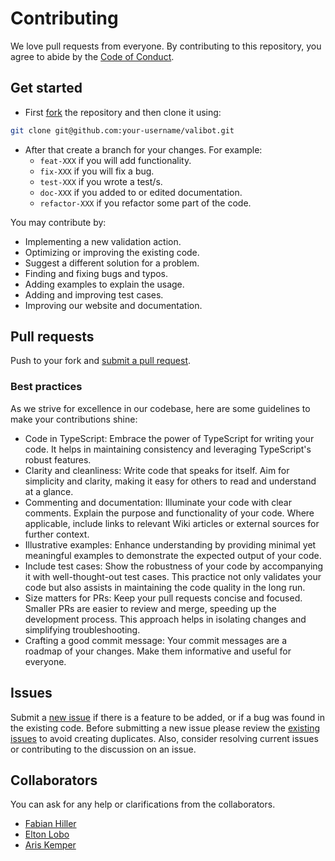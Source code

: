 # Contributing

We love pull requests from everyone. By contributing to this repository, you
agree to abide by the [Code of Conduct](CODE_OF_CONDUCT.md).

## Get started

- First [fork][fork] the repository and then clone it using:

```bash
git clone git@github.com:your-username/valibot.git
```

- After that create a branch for your changes. For example:
  - `feat-XXX` if you will add functionality.
  - `fix-XXX` if you will fix a bug.
  - `test-XXX` if you wrote a test/s.
  - `doc-XXX` if you added to or edited documentation.
  - `refactor-XXX` if you refactor some part of the code.

You may contribute by:

- Implementing a new validation action.
- Optimizing or improving the existing code.
- Suggest a different solution for a problem.
- Finding and fixing bugs and typos.
- Adding examples to explain the usage.
- Adding and improving test cases.
- Improving our website and documentation.

## Pull requests

Push to your fork and [submit a pull request][pr].

### Best practices

As we strive for excellence in our codebase, here are some guidelines to make your contributions shine:

- Code in TypeScript: Embrace the power of TypeScript for writing your code. It helps in maintaining consistency and leveraging TypeScript's robust features.
- Clarity and cleanliness: Write code that speaks for itself. Aim for simplicity and clarity, making it easy for others to read and understand at a glance.
- Commenting and documentation: Illuminate your code with clear comments. Explain the purpose and functionality of your code. Where applicable, include links to relevant Wiki articles or external sources for further context.
- Illustrative examples: Enhance understanding by providing minimal yet meaningful examples to demonstrate the expected output of your code.
- Include test cases: Show the robustness of your code by accompanying it with well-thought-out test cases. This practice not only validates your code but also assists in maintaining the code quality in the long run.
- Size matters for PRs: Keep your pull requests concise and focused. Smaller PRs are easier to review and merge, speeding up the development process. This approach helps in isolating changes and simplifying troubleshooting.
- Crafting a good commit message: Your commit messages are a roadmap of your changes. Make them informative and useful for everyone.

## Issues

Submit a [new issue][newissue] if there is a feature to be added, or if a bug was found in the existing code. Before submitting a new issue please review the [existing issues][issues] to avoid creating duplicates. Also, consider resolving current issues or contributing to the discussion on an issue.

## Collaborators

You can ask for any help or clarifications from the collaborators.

- [Fabian Hiller](https://github.com/fabian-hiller)
- [Elton Lobo](https://github.com/EltonLobo07)
- [Aris Kemper](https://github.com/ariskemper)

[fork]: https://help.github.com/articles/fork-a-repo/
[pr]: https://github.com/fabian-hiller/valibot/compare
[newissue]: https://github.com/fabian-hiller/valibot/issues/new
[issues]: https://github.com/fabian-hiller/valibot/issues
